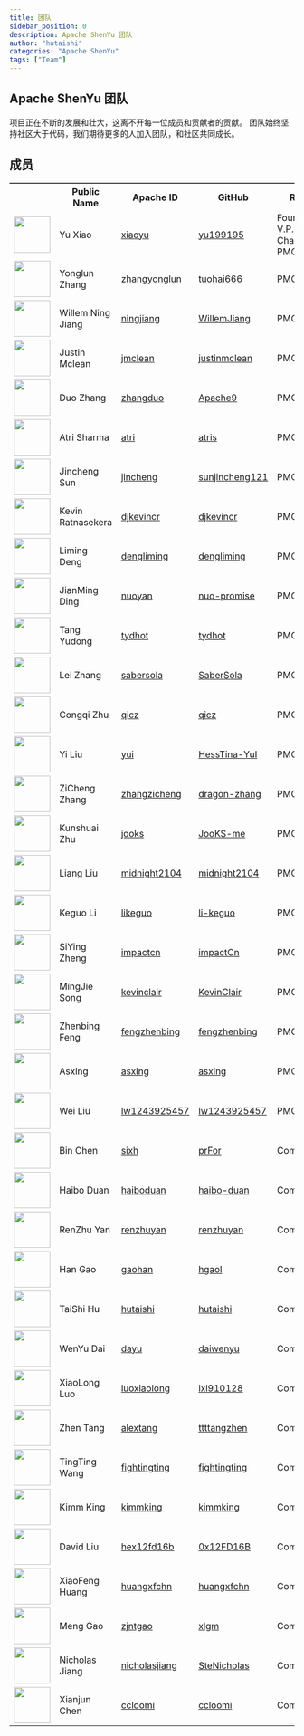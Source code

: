```yaml
---
title: 团队
sidebar_position: 0
description: Apache ShenYu 团队
author: "hutaishi"
categories: "Apache ShenYu"
tags: ["Team"]
---
```



## Apache ShenYu 团队 

项目正在不断的发展和壮大，这离不开每一位成员和贡献者的贡献。
团队始终坚持社区大于代码，我们期待更多的人加入团队，和社区共同成长。


## 成员

<table frame="above" style={{ textAlign: 'center', borderCollapse: 'collapse' }} class="table table-hover">
    <tr>
        <th style={{ width: "11%" }}><b></b></th>
        <th style={{ width: "21%" }}><b>Public Name</b></th>
        <th><b>Apache ID</b></th>
        <th><b>GitHub</b></th>
        <th style={{ width: "20%" }}><b>Role</b></th>
        <th><b></b></th>
    </tr>
    <tr>
        <td><a href="http://github.com/yu199195"><img width="64" src="https://avatars.githubusercontent.com/u/9673503?v=4"/></a></td>
        <td>Yu Xiao</td>
        <td><a href="https://people.apache.org/committer-index.html#xiaoyu">xiaoyu</a></td>
        <td><a href="http://github.com/yu199195">yu199195</a></td>
        <td>Founder, V.P. and Chair of PMC </td>
        <td><a href="https://twitter.com/yu199195"><img width="32" src="https://shenyu.apache.org/img/community/twitterblue.png"/>yu199195</a></td>
    </tr>
    <tr>
        <td><a href="http://github.com/tuohai666"><img width="64" src="https://avatars.githubusercontent.com/u/24643893?v=4"/></a></td>
        <td>Yonglun Zhang</td>
        <td><a href="https://people.apache.org/committer-index.html#zhangyonglun">zhangyonglun</a></td>
        <td><a href="http://github.com/tuohai666">tuohai666</a></td>
        <td>PMC</td>
        <td></td>
    </tr>
    <tr>
        <td><a href="http://github.com/WillemJiang"><img width="64" src="https://avatars.githubusercontent.com/u/219644?v=4"/></a></td>
        <td>Willem Ning Jiang</td>
        <td><a href="https://people.apache.org/committer-index.html#ningjiang">ningjiang</a></td>
        <td><a href="http://github.com/WillemJiang">WillemJiang</a></td>
        <td>PMC</td>
        <td></td>
    </tr>
    <tr>
        <td><a href="http://github.com/justinmclean"><img width="64" src="https://avatars.githubusercontent.com/u/144504?v=4"/></a></td>
        <td>Justin Mclean</td>
        <td><a href="https://people.apache.org/committer-index.html#jmclean">jmclean</a></td>
        <td><a href="http://github.com/justinmclean">justinmclean</a></td>
        <td>PMC</td>
        <td></td>
    </tr>
    <tr>
        <td><a href="http://github.com/Apache9"><img width="64" src="https://avatars.githubusercontent.com/u/4958168?v=4"/></a></td>
        <td>Duo Zhang</td>
        <td><a href="https://people.apache.org/committer-index.html#zhangduo">zhangduo</a></td>
        <td><a href="http://github.com/Apache9">Apache9</a></td>
        <td>PMC</td>
        <td></td>
    </tr>
    <tr>
        <td><a href="http://github.com/atris"><img width="64" src="https://avatars.githubusercontent.com/u/1724131?v=4"/></a></td>
        <td>Atri Sharma</td>
        <td><a href="https://people.apache.org/committer-index.html#atri">atri</a></td>
        <td><a href="http://github.com/atris">atris</a></td>
        <td>PMC</td>
        <td></td>
    </tr>
    <tr>
        <td><a href="http://github.com/sunjincheng121"><img width="64" src="https://avatars.githubusercontent.com/u/22488084?v=4"/></a></td>
        <td>Jincheng Sun</td>
        <td><a href="https://people.apache.org/committer-index.html#jincheng">jincheng</a></td>
        <td><a href="http://github.com/sunjincheng121">sunjincheng121</a></td>
        <td>PMC</td>
        <td></td>
    </tr>
    <tr>
        <td><a href="http://github.com/djkevincr"><img width="64" src="https://avatars.githubusercontent.com/u/1346010?v=4"/></a></td>
        <td>Kevin Ratnasekera</td>
        <td><a href="https://people.apache.org/committer-index.html#djkevincr">djkevincr</a></td>
        <td><a href="http://github.com/djkevincr">djkevincr</a></td>
        <td>PMC</td>
        <td></td>
    </tr>
    <tr>
        <td><a href="http://github.com/dengliming"><img width="64" src="https://avatars.githubusercontent.com/u/7796156?v=4"/></a></td>
        <td>Liming Deng</td>
        <td><a href="https://people.apache.org/committer-index.html#dengliming">dengliming</a></td>
        <td><a href="http://github.com/dengliming">dengliming</a></td>
        <td>PMC</td>
        <td></td>
    </tr>
    <tr>
        <td><a href="http://github.com/nuo-promise"><img width="64" src="https://avatars.githubusercontent.com/u/46160170?v=4"/></a></td>
        <td>JianMing Ding</td>
        <td><a href="https://people.apache.org/committer-index.html#nuoyan">nuoyan</a></td>
        <td><a href="http://github.com/nuo-promise">nuo-promise</a></td>
        <td>PMC</td>
        <td></td>
    </tr>
    <tr>
        <td><a href="http://github.com/tydhot"><img width="64" src="https://avatars.githubusercontent.com/u/27889201?v=4"/></a></td>
        <td>Tang Yudong</td>
        <td><a href="https://people.apache.org/committer-index.html#tydhot">tydhot</a></td>
        <td><a href="http://github.com/tydhot">tydhot</a></td>
        <td>PMC</td>
        <td></td>
    </tr>
    <tr>
        <td><a href="http://github.com/SaberSola"><img width="64" src="https://avatars.githubusercontent.com/u/24998393?v=4"/></a></td>
        <td>Lei Zhang</td>
        <td><a href="https://people.apache.org/committer-index.html#sabersola">sabersola</a></td>
        <td><a href="http://github.com/SaberSola">SaberSola</a></td>
        <td>PMC</td>
        <td></td>
    </tr>
    <tr>
        <td><a href="http://github.com/qicz"><img width="64" src="https://avatars.githubusercontent.com/u/2174082?v=4"/></a></td>
        <td>Congqi Zhu</td>
        <td><a href="https://people.apache.org/committer-index.html#qicz">qicz</a></td>
        <td><a href="http://github.com/qicz">qicz</a></td>
        <td>PMC</td>
        <td></td>
    </tr>
    <tr>
        <td><a href="http://github.com/HessTina-YuI"><img width="64" src="https://avatars.githubusercontent.com/u/13451528?v=4"/></a></td>
        <td>Yi Liu</td>
        <td><a href="https://people.apache.org/committer-index.html#yui">yui</a></td>
        <td><a href="http://github.com/HessTina-YuI">HessTina-YuI</a></td>
        <td>PMC</td>
        <td></td>
    </tr>
    <tr>
        <td><a href="http://github.com/dragon-zhang"><img width="64" src="https://avatars.githubusercontent.com/u/38336731?v=4"/></a></td>
        <td>ZiCheng Zhang</td>
        <td><a href="https://people.apache.org/committer-index.html#zhangzicheng">zhangzicheng</a></td>
        <td><a href="http://github.com/dragon-zhang">dragon-zhang</a></td>
        <td>PMC</td>
        <td></td>
    </tr>
    <tr>
        <td><a href="http://github.com/JooKS-me"><img width="64" src="https://avatars.githubusercontent.com/u/62384022?v=4"/></a></td>
        <td>Kunshuai Zhu</td>
        <td><a href="https://people.apache.org/committer-index.html#jooks">jooks</a></td>
        <td><a href="http://github.com/JooKS-me">JooKS-me</a></td>
        <td>PMC</td>
        <td></td>
    </tr>
    <tr>
        <td><a href="http://github.com/midnight2104"><img width="64" src="https://avatars.githubusercontent.com/u/13334620?v=4"/></a></td>
        <td>Liang Liu</td>
        <td><a href="https://people.apache.org/committer-index.html#midnight2104">midnight2104</a></td>
        <td><a href="http://github.com/midnight2104">midnight2104</a></td>
        <td>PMC</td>
        <td></td>
    </tr>
    <tr>
        <td><a href="http://github.com/li-keguo"><img width="64" src="https://avatars.githubusercontent.com/u/33576070?v=4"/></a></td>
        <td>Keguo Li</td>
        <td><a href="https://people.apache.org/committer-index.html#likeguo">likeguo</a></td>
        <td><a href="http://github.com/li-keguo">li-keguo</a></td>
        <td>PMC</td>
        <td></td>
    </tr>
    <tr>
        <td><a href="http://github.com/impactCn"><img width="64" src="https://avatars.githubusercontent.com/u/35489877?v=4"/></a></td>
        <td>SiYing Zheng</td>
        <td><a href="https://people.apache.org/committer-index.html#impactcn">impactcn</a></td>
        <td><a href="http://github.com/impactCn">impactCn</a></td>
        <td>PMC</td>
        <td></td>
    </tr>
    <tr>
        <td><a href="http://github.com/KevinClair"><img width="64" src="https://avatars.githubusercontent.com/u/37257651?v=4"/></a></td>
        <td>MingJie Song</td>
        <td><a href="https://people.apache.org/committer-index.html#kevinclair">kevinclair</a></td>
        <td><a href="http://github.com/KevinClair">KevinClair</a></td>
        <td>PMC</td>
        <td></td>
    </tr>
    <tr>
        <td><a href="http://github.com/fengzhenbing"><img width="64" src="https://avatars.githubusercontent.com/u/4169359?v=4"/></a></td>
        <td>Zhenbing Feng</td>
        <td><a href="https://people.apache.org/committer-index.html#fengzhenbing">fengzhenbing</a></td>
        <td><a href="http://github.com/fengzhenbing">fengzhenbing</a></td>
        <td>PMC</td>
        <td></td>
    </tr>
    <tr>
        <td><a href="http://github.com/asxing"><img width="64" src="https://avatars.githubusercontent.com/u/22816271?v=4"/></a></td>
        <td>Asxing</td>
        <td><a href="https://people.apache.org/committer-index.html#asxing">asxing</a></td>
        <td><a href="http://github.com/asxing">asxing</a></td>
        <td>PMC</td>
        <td></td>
    </tr>
    <tr>
        <td><a href="http://github.com/lw1243925457"><img width="64" src="https://avatars.githubusercontent.com/u/11513436?v=4"/></a></td>
        <td>Wei Liu</td>
        <td><a href="https://people.apache.org/committer-index.html#lw1243925457">lw1243925457</a></td>
        <td><a href="http://github.com/lw1243925457">lw1243925457</a></td>
        <td>PMC</td>
        <td></td>
    </tr>
    <tr>
        <td><a href="http://github.com/prFor"><img width="64" src="https://avatars.githubusercontent.com/u/4089611?v=4"/></a></td>
        <td>Bin Chen</td>
        <td><a href="https://people.apache.org/committer-index.html#sixh">sixh</a></td>
        <td><a href="http://github.com/prFor">prFor</a></td>
        <td>Committer</td>
        <td></td>
    </tr>
    <tr>
        <td><a href="http://github.com/haibo-duan"><img width="64" src="https://avatars.githubusercontent.com/u/7974845?v=4"/></a></td>
        <td>Haibo Duan</td>
        <td><a href="https://people.apache.org/committer-index.html#haiboduan">haiboduan</a></td>
        <td><a href="http://github.com/haibo-duan">haibo-duan</a></td>
        <td>Committer</td>
        <td></td>
    </tr>
    <tr>
        <td><a href="http://github.com/renzhuyan"><img width="64" src="https://avatars.githubusercontent.com/u/21033025?v=4"/></a></td>
        <td>RenZhu Yan</td>
        <td><a href="https://people.apache.org/committer-index.html#renzhuyan">renzhuyan</a></td>
        <td><a href="http://github.com/renzhuyan">renzhuyan</a></td>
        <td>Committer</td>
        <td></td>
    </tr>
    <tr>
        <td><a href="http://github.com/hgaol"><img width="64" src="https://avatars.githubusercontent.com/u/11908658?v=4"/></a></td>
        <td>Han Gao</td>
        <td><a href="https://people.apache.org/committer-index.html#gaohan">gaohan</a></td>
        <td><a href="http://github.com/hgaol">hgaol</a></td>
        <td>Committer</td>
        <td></td>
    </tr>
    <tr>
        <td><a href="http://github.com/hutaishi"><img width="64" src="https://avatars.githubusercontent.com/u/12478263?v=4"/></a></td>
        <td>TaiShi Hu</td>
        <td><a href="https://people.apache.org/committer-index.html#hutaishi">hutaishi</a></td>
        <td><a href="http://github.com/hutaishi">hutaishi</a></td>
        <td>Committer</td>
        <td></td>
    </tr>
    <tr>
        <td><a href="http://github.com/daiwenyu"><img width="64" src="https://avatars.githubusercontent.com/u/16659386?v=4"/></a></td>
        <td>WenYu Dai</td>
        <td><a href="https://people.apache.org/committer-index.html#dayu">dayu</a></td>
        <td><a href="http://github.com/daiwenyu">daiwenyu</a></td>
        <td>Committer</td>
        <td></td>
    </tr>
    <tr>
        <td><a href="http://github.com/lxl910128"><img width="64" src="https://avatars.githubusercontent.com/u/8736745?v=4"/></a></td>
        <td>XiaoLong Luo</td>
        <td><a href="https://people.apache.org/committer-index.html#luoxiaolong">luoxiaolong</a></td>
        <td><a href="http://github.com/lxl910128">lxl910128</a></td>
        <td>Committer</td>
        <td></td>
    </tr>
    <tr>
        <td><a href="http://github.com/ttttangzhen"><img width="64" src="https://avatars.githubusercontent.com/u/74766688?v=4"/></a></td>
        <td>Zhen Tang</td>
        <td><a href="https://people.apache.org/committer-index.html#alextang">alextang</a></td>
        <td><a href="http://github.com/ttttangzhen">ttttangzhen</a></td>
        <td>Committer</td>
        <td></td>
    </tr>
    <tr>
        <td><a href="http://github.com/fightingting"><img width="64" src="https://avatars.githubusercontent.com/u/31699402?v=4"/></a></td>
        <td>TingTing Wang</td>
        <td><a href="https://people.apache.org/committer-index.html#fightingting">fightingting</a></td>
        <td><a href="http://github.com/fightingting">fightingting</a></td>
        <td>Committer</td>
        <td></td>
    </tr>
    <tr>
        <td><a href="http://github.com/kimmking"><img width="64" src="https://avatars.githubusercontent.com/u/807508?v=4"/></a></td>
        <td>Kimm King</td>
        <td><a href="https://people.apache.org/committer-index.html#kimmking">kimmking</a></td>
        <td><a href="http://github.com/kimmking">kimmking</a></td>
        <td>Committer</td>
        <td></td>
    </tr>
    <tr>
        <td><a href="http://github.com/0x12FD16B"><img width="64" src="https://avatars.githubusercontent.com/u/8335369?v=4"/></a></td>
        <td>David Liu</td>
        <td><a href="https://people.apache.org/committer-index.html#hex12fd16b">hex12fd16b</a></td>
        <td><a href="http://github.com/0x12FD16B">0x12FD16B</a></td>
        <td>Committer</td>
        <td></td>
    </tr>
    <tr>
        <td><a href="http://github.com/huangxfchn"><img width="64" src="https://avatars.githubusercontent.com/u/17267069?v=4"/></a></td>
        <td>XiaoFeng Huang</td>
        <td><a href="https://people.apache.org/committer-index.html#huangxfchn">huangxfchn</a></td>
        <td><a href="http://github.com/huangxfchn">huangxfchn</a></td>
        <td>Committer</td>
        <td></td>
    </tr>
    <tr>
        <td><a href="http://github.com/xlgm"><img width="64" src="https://avatars.githubusercontent.com/u/11422929?v=4"/></a></td>
        <td>Meng Gao</td>
        <td><a href="https://people.apache.org/committer-index.html#zjntgao">zjntgao</a></td>
        <td><a href="http://github.com/xlgm">xlgm</a></td>
        <td>Committer</td>
        <td></td>
    </tr>
    <tr>
        <td><a href="http://github.com/SteNicholas"><img width="64" src="https://avatars.githubusercontent.com/u/10048174?v=4"/></a></td>
        <td>Nicholas Jiang</td>
        <td><a href="https://people.apache.org/committer-index.html#nicholasjiang">nicholasjiang</a></td>
        <td><a href="http://github.com/SteNicholas">SteNicholas</a></td>
        <td>Committer</td>
        <td></td>
    </tr>
    <tr>
        <td><a href="http://github.com/ccloomi"><img width="64" src="https://avatars.githubusercontent.com/u/8596174?v=4"/></a></td>
        <td>Xianjun Chen</td>
        <td><a href="https://people.apache.org/committer-index.html#ccloomi">ccloomi</a></td>
        <td><a href="http://github.com/ccloomi">ccloomi</a></td>
        <td>Committer</td>
        <td></td>
    </tr>
</table>
